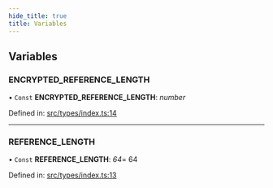 ```yaml
---
hide_title: true
title: Variables
---
```


## Variables

### ENCRYPTED\_REFERENCE\_LENGTH

• `Const` **ENCRYPTED\_REFERENCE\_LENGTH**: *number*

Defined in: [src/types/index.ts:14](https://github.com/ethersphere/bee-js/blob/313830a/src/types/index.ts#L14)

___

### REFERENCE\_LENGTH

• `Const` **REFERENCE\_LENGTH**: *64*= 64

Defined in: [src/types/index.ts:13](https://github.com/ethersphere/bee-js/blob/313830a/src/types/index.ts#L13)